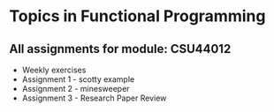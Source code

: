 # Topics in Functional Programming

## All assignments for module: CSU44012

- Weekly exercises
- Assignment 1 - scotty example
- Assignment 2 - minesweeper
- Assignment 3 - Research Paper Review
